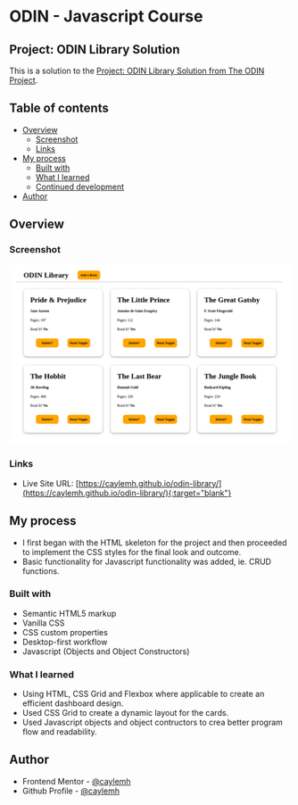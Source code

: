 # ODIN - Javascript Course
## Project: ODIN Library Solution

This is a solution to the [Project: ODIN Library Solution from The ODIN Project](https://www.theodinproject.com/lessons/node-path-javascript-library).
## Table of contents

- [Overview](#overview)
  - [Screenshot](#screenshot)
  - [Links](#links)
- [My process](#my-process)
  - [Built with](#built-with)
  - [What I learned](#what-i-learned)
  - [Continued development](#continued-development)
- [Author](#author)

## Overview

### Screenshot

![](./assets/images/odin_library.png)

### Links

- Live Site URL: [https://caylemh.github.io/odin-library/](https://caylemh.github.io/odin-library/){:target="blank"}

## My process

- I first began with the HTML skeleton for the project and then proceeded to implement the CSS styles for the final look and outcome.
- Basic functionality for Javascript functionality was added, ie. CRUD functions.

### Built with

- Semantic HTML5 markup
- Vanilla CSS
- CSS custom properties
- Desktop-first workflow
- Javascript (Objects and Object Constructors)

### What I learned

- Using HTML, CSS Grid and Flexbox where applicable to create an efficient dashboard design.
- Used CSS Grid to create a dynamic layout for the cards.
- Used Javascript objects and object contructors to crea better program flow and readability.

## Author

- Frontend Mentor - [@caylemh](https://www.frontendmentor.io/profile/caylemh)
- Github Profile - [@caylemh](https://www.frontendmentor.io/profile/caylemh)